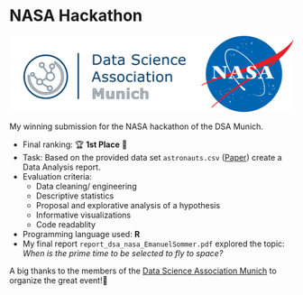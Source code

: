# NASA Hackathon
![](img/cooperation.jpg?raw=true "NASA Hackathon")

My winning submission for the NASA hackathon of the DSA Munich. 

- Final ranking: :trophy: **1st Place** :rocket:
- Task: Based on the provided data set `astronauts.csv` ([Paper](https://www.sciencedirect.com/science/article/abs/pii/S2214552420300444)) create a Data Analysis report.
- Evaluation criteria:
  - Data cleaning/ engineering
  - Descriptive statistics
  - Proposal and explorative analysis of a hypothesis
  - Informative visualizations
  - Code readablity
- Programming language used: **R**
- My final report `report_dsa_nasa_EmanuelSommer.pdf` explored the topic: *When is the prime time to be selected to fly to space?*

A big thanks to the members of the [Data Science Association Munich](https://www.dsa-muc.com/) to organize the great event!:clap: 
